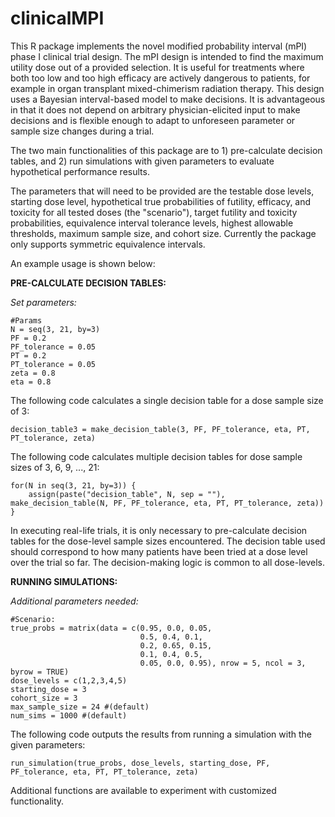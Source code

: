# clinicalMPI
This R package implements the novel modified probability interval (mPI) phase I clinical trial design. 
The mPI design is intended to find the maximum utility dose out of a provided selection. It is useful for treatments where both too low and too high efficacy are actively dangerous to patients, for example in organ transplant mixed-chimerism radiation therapy. 
This design uses a Bayesian interval-based model to make decisions. It is advantageous in that it does not depend on arbitrary physician-elicited input to make decisions and is flexible enough to adapt to unforeseen parameter or sample size changes during a trial. 

The two main functionalities of this package are to 1) pre-calculate decision tables, and 2) run simulations with given parameters to evaluate hypothetical performance results.

The parameters that will need to be provided are the testable dose levels, starting dose level, hypothetical true probabilities of futility, efficacy, and toxicity for all tested doses (the "scenario"), target futility and toxicity probabilities, equivalence interval tolerance levels, highest allowable thresholds, maximum sample size, and cohort size.  Currently the package only supports symmetric equivalence intervals.

An example usage is shown below:

**PRE-CALCULATE DECISION TABLES:**

_Set parameters:_

```
#Params
N = seq(3, 21, by=3)
PF = 0.2
PF_tolerance = 0.05
PT = 0.2
PT_tolerance = 0.05
zeta = 0.8
eta = 0.8
```

The following code calculates a single decision table for a dose sample size of 3:

```
decision_table3 = make_decision_table(3, PF, PF_tolerance, eta, PT, PT_tolerance, zeta)
```

The following code calculates multiple decision tables for dose sample sizes of 3, 6, 9, ..., 21:

```
for(N in seq(3, 21, by=3)) {
    assign(paste("decision_table", N, sep = ""), make_decision_table(N, PF, PF_tolerance, eta, PT, PT_tolerance, zeta))
}
```

In executing real-life trials, it is only necessary to pre-calculate decision tables for the dose-level sample sizes encountered. 
The decision table used should correspond to how many patients have been tried at a dose level over the trial so far. 
The decision-making logic is common to all dose-levels. 


**RUNNING SIMULATIONS:**

_Additional parameters needed:_


```
#Scenario:
true_probs = matrix(data = c(0.95, 0.0, 0.05,
                             0.5, 0.4, 0.1,
                             0.2, 0.65, 0.15,
                             0.1, 0.4, 0.5,
                             0.05, 0.0, 0.95), nrow = 5, ncol = 3, byrow = TRUE)
dose_levels = c(1,2,3,4,5)
starting_dose = 3
cohort_size = 3
max_sample_size = 24 #(default)
num_sims = 1000 #(default)
```
The following code outputs the results from running a simulation with the given parameters:

```
run_simulation(true_probs, dose_levels, starting_dose, PF, PF_tolerance, eta, PT, PT_tolerance, zeta)
```


Additional functions are available to experiment with customized functionality.

